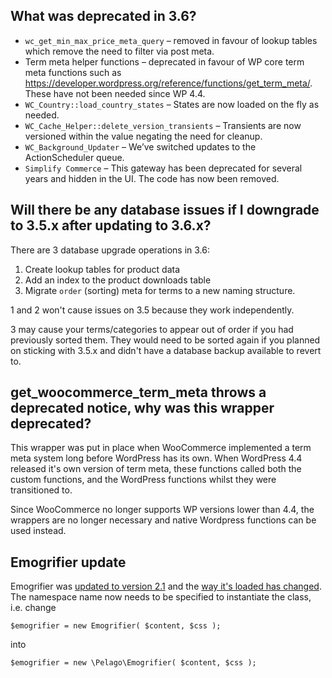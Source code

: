 ## What was deprecated in 3.6?
- `wc_get_min_max_price_meta_query` – removed in favour of lookup tables which remove the need to filter via post meta.
- Term meta helper functions – deprecated in favour of WP core term meta functions such as https://developer.wordpress.org/reference/functions/get_term_meta/. These have not been needed since WP 4.4.
- `WC_Country::load_country_states` – States are now loaded on the fly as needed.
- `WC_Cache_Helper::delete_version_transients` – Transients are now versioned within the value negating the need for cleanup.
- `WC_Background_Updater` – We’ve switched updates to the ActionScheduler queue.
- `Simplify Commerce` – This gateway has been deprecated for several years and hidden in the UI. The code has now been removed.

## Will there be any database issues if I downgrade to 3.5.x after updating to 3.6.x?

There are 3 database upgrade operations in 3.6:

1. Create lookup tables for product data
2. Add an index to the product downloads table
3. Migrate `order` (sorting) meta for terms to a new naming structure.

1 and 2 won't cause issues on 3.5 because they work independently.

3 may cause your terms/categories to appear out of order if you had previously sorted them. They would need to be sorted again if you planned on sticking with 3.5.x and didn't have a database backup available to revert to.

## get_woocommerce_term_meta throws a deprecated notice, why was this wrapper deprecated?

This wrapper was put in place when WooCommerce implemented a term meta system long before WordPress has its own. When WordPress 4.4 released it's own version of term meta, these functions called both the custom functions, and the WordPress functions whilst they were transitioned to.

Since WooCommerce no longer supports WP versions lower than 4.4, the wrappers are no longer necessary and native Wordpress functions can be used instead.

## Emogrifier update
Emogrifier was [updated to version 2.1](https://github.com/woocommerce/woocommerce/pull/22342) and the [way it's loaded has changed](https://github.com/woocommerce/woocommerce/pull/23151). 
The namespace name now needs to be specified to instantiate the class, i.e. change
```
$emogrifier = new Emogrifier( $content, $css );
```

into 
```
$emogrifier = new \Pelago\Emogrifier( $content, $css );
```